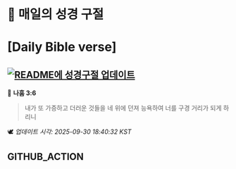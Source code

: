# 🙏 매일의 성경 구절
# [Daily Bible verse]
## [![README에 성경구절 업데이트](https://github.com/DONGSUKA/first_test/actions/workflows/update-readme-bible.yml/badge.svg)](https://github.com/DONGSUKA/first_test/actions/workflows/update-readme-bible.yml)
<!-- START_BIBLE_VERSE -->
📖 **나훔 3:6**
> 내가 또 가증하고 더러운 것들을 네 위에 던져 능욕하여 너를 구경 거리가 되게 하리니

🕊️ _업데이트 시각: 2025-09-30 18:40:32 KST_
  <!-- END_BIBLE_VERSE -->
## GITHUB_ACTION
